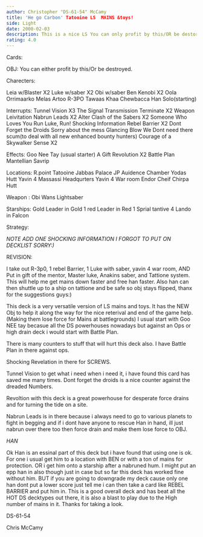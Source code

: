 ```yaml
---
author: Christopher "DS-61-54" McCamy
title: 'He go Carbon' Tatooine LS  MAINS &toys!
side: Light
date: 2000-02-03
description: This is a nice LS You can only profit by this/OR be destoryed, Mains and toys deck.  IT combines alot of the ideas of other beat down Tatooine decks together to make a well oiled machine.  I have only lost one game with this deck and it is very veristaile
rating: 4.0
---
```

Cards: 

OBJ: You can either profit by this/Or be destroyed.

Charecters:

Leia w/Blaster X2
Luke w/saber X2
Obi w/saber
Ben Kenobi X2
Oola
Orrimaarko
Melas
Artoo
R-3PO
Tawaas Khaa
Chewbacca
Han Solo(starting)

Interrupts:
Tunnel Vision X3
The Signal
Transmission Terminate X2
Weapon Leivitation
Nabrun Leads X2
Alter
Clash of the Sabers X2
Someone Who Loves You
Run Luke, Run!
Shocking Information
Rebel Barrier X2
Dont Forget the Droids
Sorry about the mess
Glancing Blow
We Dont need there scum(to deal with all new enhanced bounty hunters)
Courage of a Skywalker
Sense X2

Effects:
Goo Nee Tay (usual starter)
A Gift
Revolution X2
Battle Plan
Mantellian Savrip

Locations:
R.point
Tatooine Jabbas Palace
JP Auidence Chamber
Yodas Hutt
Yavin 4 Massassi Headqurters
Yavin 4 War room
Endor Cheif Chirpa Hutt

Weapon :
Obi Wans Lightsaber

Starships:
Gold Leader in Gold 1
red Leader in Red 1
Sprial
tantive 4
Lando in Falcon 

Strategy: 

*NOTE ADD ONE SHOCKING INFORMATION I FORGOT TO PUT ON DECKLIST SORRY:)*

REVISION:

I take out R-3p0, 1 rebel Barrier, 1 Luke with saber, yavin 4 war room, AND Put in gift of the mentor, Master luke, Anakins saber, and Tattione system.  This will help me get mains down faster and free han faster.  Also han can then shuttle up to a ship on tattione and be safe so obj stays flipped, thanx for the suggestions guys:)



This deck is a very versatile version of LS mains and toys.  It has the NEW Obj to help it along the way for the nice reterival and end of the game help. (Making them lose force for Mains at battlegrounds)  I usual start with Goo NEE tay becasue all the DS powerhouses nowadays but against an Ops or high drain deck i would start with Battle Plan.

There is many counters to stuff that will hurt this deck also.
I have Battle Plan in there against ops.

Shocking Revelation in there for SCREWS.

Tunnel Vision to get what i need when i need it, i have found this card has saved me many times.
Dont forget the droids is a nice counter against the dreaded Numbers.

Revoltion with this deck is a great powerhouse for desperate force drains and for turning the tide on a site.

Nabrun Leads is in there because i always need to go to various planets to fight in begging and if i dont have anyone to rescue Han in hand, ill just nabrun over there too then force drain and make them lose force to OBJ.

*HAN*

Ok Han is an essinal part of this deck but i have found that using one is ok.  For one i usual get him to a location with BEN or with a ton of mains for protection.  OR i get him onto a starship after a nabruned hum.  I might put an epp han in also though just in case but so far this deck has worked fine without him.	BUT if you are going to downgrade my deck cause only one han dont put a lower score just tell me i can then take a card like REBEL BARRIER and put him in.  This is a good overall deck and has beat all the HOT DS decktypes out there, it is also a blast to play due to the High number of mains in it.  Thanks for taking a look.

DS-61-54

Chris McCamy  